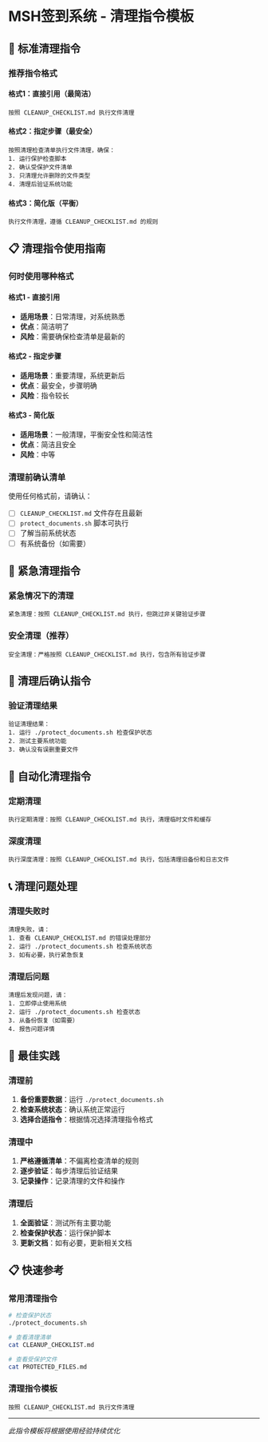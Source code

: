 # MSH签到系统 - 清理指令模板

## 🎯 标准清理指令

### **推荐指令格式**

#### **格式1：直接引用（最简洁）**
```
按照 CLEANUP_CHECKLIST.md 执行文件清理
```

#### **格式2：指定步骤（最安全）**
```
按照清理检查清单执行文件清理，确保：
1. 运行保护检查脚本
2. 确认受保护文件清单
3. 只清理允许删除的文件类型
4. 清理后验证系统功能
```

#### **格式3：简化版（平衡）**
```
执行文件清理，遵循 CLEANUP_CHECKLIST.md 的规则
```

## 📋 清理指令使用指南

### **何时使用哪种格式**

#### **格式1 - 直接引用**
- **适用场景**：日常清理，对系统熟悉
- **优点**：简洁明了
- **风险**：需要确保检查清单是最新的

#### **格式2 - 指定步骤**
- **适用场景**：重要清理，系统更新后
- **优点**：最安全，步骤明确
- **风险**：指令较长

#### **格式3 - 简化版**
- **适用场景**：一般清理，平衡安全性和简洁性
- **优点**：简洁且安全
- **风险**：中等

### **清理前确认清单**

使用任何格式前，请确认：
- [ ] `CLEANUP_CHECKLIST.md` 文件存在且最新
- [ ] `protect_documents.sh` 脚本可执行
- [ ] 了解当前系统状态
- [ ] 有系统备份（如需要）

## 🚨 紧急清理指令

### **紧急情况下的清理**
```
紧急清理：按照 CLEANUP_CHECKLIST.md 执行，但跳过非关键验证步骤
```

### **安全清理（推荐）**
```
安全清理：严格按照 CLEANUP_CHECKLIST.md 执行，包含所有验证步骤
```

## 📝 清理后确认指令

### **验证清理结果**
```
验证清理结果：
1. 运行 ./protect_documents.sh 检查保护状态
2. 测试主要系统功能
3. 确认没有误删重要文件
```

## 🔄 自动化清理指令

### **定期清理**
```
执行定期清理：按照 CLEANUP_CHECKLIST.md 执行，清理临时文件和缓存
```

### **深度清理**
```
执行深度清理：按照 CLEANUP_CHECKLIST.md 执行，包括清理旧备份和日志文件
```

## 📞 清理问题处理

### **清理失败时**
```
清理失败，请：
1. 查看 CLEANUP_CHECKLIST.md 的错误处理部分
2. 运行 ./protect_documents.sh 检查系统状态
3. 如有必要，执行紧急恢复
```

### **清理后问题**
```
清理后发现问题，请：
1. 立即停止使用系统
2. 运行 ./protect_documents.sh 检查状态
3. 从备份恢复（如需要）
4. 报告问题详情
```

## 🎯 最佳实践

### **清理前**
1. **备份重要数据**：运行 `./protect_documents.sh`
2. **检查系统状态**：确认系统正常运行
3. **选择合适指令**：根据情况选择清理指令格式

### **清理中**
1. **严格遵循清单**：不偏离检查清单的规则
2. **逐步验证**：每步清理后验证结果
3. **记录操作**：记录清理的文件和操作

### **清理后**
1. **全面验证**：测试所有主要功能
2. **检查保护状态**：运行保护脚本
3. **更新文档**：如有必要，更新相关文档

## 📋 快速参考

### **常用清理指令**
```bash
# 检查保护状态
./protect_documents.sh

# 查看清理清单
cat CLEANUP_CHECKLIST.md

# 查看受保护文件
cat PROTECTED_FILES.md
```

### **清理指令模板**
```
按照 CLEANUP_CHECKLIST.md 执行文件清理
```

---
*此指令模板将根据使用经验持续优化*
